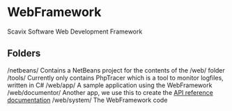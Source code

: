 WebFramework
============

Scavix Software Web Development Framework

Folders
-------
/netbeans/        Contains a NetBeans project for the contents of the /web/ folder
/tools/           Currently only contains PhpTracer which is a tool to monitor logfiles, written in C#
/web/app/         A sample application using the WebFramework
/web/documentor/  Another app, we use this to create the [API reference documentation](https://github.com/ScavixSoftware/WebFramework/wiki)
/web/system/      The WebFramework code
